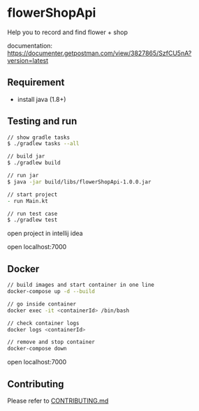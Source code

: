 # flowerShopApi

Help you to record and find flower + shop

documentation: <https://documenter.getpostman.com/view/3827865/SzfCU5nA?version=latest>

## Requirement

- install java (1.8+)

## Testing and run

```zsh
// show gradle tasks
$ ./gradlew tasks --all

// build jar
$ ./gradlew build

// run jar
$ java -jar build/libs/flowerShopApi-1.0.0.jar

// start project
- run Main.kt

// run test case
$ ./gradlew test
```

open project in intellij idea

open localhost:7000

## Docker

```zsh
// build images and start container in one line
docker-compose up -d --build

// go inside container
docker exec -it <containerId> /bin/bash

// check container logs
docker logs <containerId>

// remove and stop container
docker-compose down
```

open localhost:7000

## Contributing

Please refer to [CONTRIBUTING.md](https://github.com/yeukfei02/flowerShopApi/blob/master/CONTRIBUTING.md)
